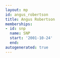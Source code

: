```yaml
---
layout: mp
id: angus_robertson
title: Angus Robertson
memberships:
- id: snp
  name: SNP
  start: '2001-10-24'
  end: 
autogenerated: true
---
```

